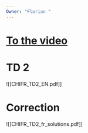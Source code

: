 ```yaml
---
Owner: "Florian "
---
```

# [To the video](https://epitafr-my.sharepoint.com/:v:/r/personal/nasko_karamanov_epita_fr/Documents/Stream%20Migrated%20Videos/Video_2_fr-20230224_084012.mp4?csf=1&web=1&e=4fp4e5&nav=eyJyZWZlcnJhbEluZm8iOnsicmVmZXJyYWxBcHAiOiJTdHJlYW1XZWJBcHAiLCJyZWZlcnJhbFZpZXciOiJTaGFyZURpYWxvZy1MaW5rIiwicmVmZXJyYWxBcHBQbGF0Zm9ybSI6IldlYiIsInJlZmVycmFsTW9kZSI6InZpZXcifX0%3D)
# TD 2
![[CHIFR_TD2_EN.pdf]]
# Correction
![[CHIFR_TD2_fr_solutions.pdf]]